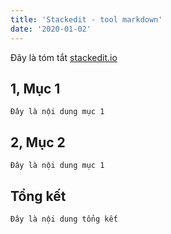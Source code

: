 ```yaml
---
title: 'Stackedit - tool markdown'
date: '2020-01-02'
---
```



Đây là tóm tắt
[stackedit.io](stackedit.io)

## 1, Mục 1

	Đây là nội dung mục 1

## 2, Mục 2

	Đây là nội dung mục 1

## Tổng kết

	Đây là nội dung tổng kết
